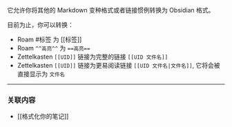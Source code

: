 它允许你将其他的 Markdown 变种格式或者链接惯例转换为 Obsidian 格式。

目前为止，你可以转换：

- Roam #标签 为 [[标签]]
- Roam `^^高亮^^` 为 `==高亮==`
- Zettelkasten `[[UID]]` 链接为完整的链接 `[[UID 文件名]]`
- Zettelkasten `[[UID]]` 链接为更易阅读链接 `[[UID 文件名|文件名]]`, 它将会被直接显示为 `文件名`

---

### 关联内容

- [[格式化你的笔记]]